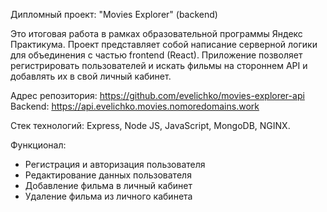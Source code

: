 Дипломный проект: "Movies Explorer" (backend)

Это итоговая работа в рамках образовательной программы Яндекс Практикума. Проект представляет собой написание серверной логики для объединения с частью frontend (React). Приложение позволяет регистрировать пользователей и искать фильмы на стороннем API и добавлять их в свой личный кабинет. 

Адрес репозитория: https://github.com/evelichko/movies-explorer-api
Backend: https://api.evelichko.movies.nomoredomains.work

Стек технологий: Express, Node JS, JavaScript, MongoDB, NGINX.

Функционал:

- Регистрация и авторизация пользователя
- Редактирование данных пользователя
- Добавление фильма в личный кабинет
- Удаление фильма из личного кабинета
